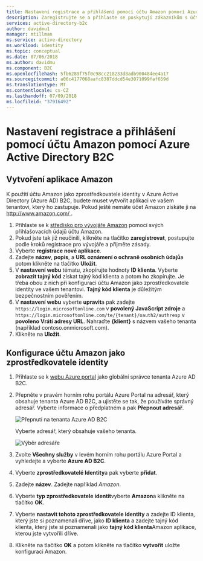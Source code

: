 ```yaml
---
title: Nastavení registrace a přihlášení pomocí účtu Amazon pomocí Azure Active Directory B2C | Dokumentace Microsoftu
description: Zaregistrujte se a přihlaste se poskytují zákazníkům s účty Amazon ve svých aplikacích pomocí služby Azure Active Directory B2C.
services: active-directory-b2c
author: davidmu1
manager: mtillman
ms.service: active-directory
ms.workload: identity
ms.topic: conceptual
ms.date: 07/06/2018
ms.author: davidmu
ms.component: B2C
ms.openlocfilehash: 5fb6289f75f0c98cc218233d8adb900484ee4a17
ms.sourcegitcommit: a06c4177068aafc8387ddcd54e3071099faf659d
ms.translationtype: MT
ms.contentlocale: cs-CZ
ms.lasthandoff: 07/09/2018
ms.locfileid: "37916492"
---
```

# <a name="set-up-sign-up-and-sign-in-with-an-amazon-account-using-azure-active-directory-b2c"></a>Nastavení registrace a přihlášení pomocí účtu Amazon pomocí Azure Active Directory B2C

## <a name="create-an-amazon-application"></a>Vytvoření aplikace Amazon

K použití účtu Amazon jako zprostředkovatele identity v Azure Active Directory (Azure AD) B2C, budete muset vytvořit aplikaci ve vašem tenantovi, který ho zastupuje. Pokud ještě nemáte účet Amazon získáte ji na [ http://www.amazon.com/ ](http://www.amazon.com/).

1. Přihlaste se k [středisko pro vývojáře Amazon](https://login.amazon.com/) pomocí svých přihlašovacích údajů účtu Amazon.
2. Pokud jste tak již neučinili, klikněte na tlačítko **zaregistrovat**, postupujte podle kroků registrace pro vývojáře a přijměte zásady.
3. Vyberte **registrace nové aplikace**.
4. Zadejte **název**, **popis**, a **URL oznámení o ochraně osobních údajů**a potom klikněte na tlačítko **Uložit**.
5. V **nastavení webu** tématu, zkopírujte hodnoty **ID klienta**. Vyberte **zobrazit tajný kód** získat tajný kód klienta a potom ho zkopírujte. Je třeba obou z nich při konfiguraci účtu Amazon jako zprostředkovatele identity ve vašem tenantovi. **Tajný kód klienta** je důležitým bezpečnostním pověřením.
6. V **nastavení webu** vyberte **upravit**a pak zadejte `https://login.microsoftonline.com` v **povolený JavaScript zdroje** a `https://login.microsoftonline.com/te/{tenant}/oauth2/authresp` v **povoleno Vrátí adresy URL**. Nahraďte **{klient}** s názvem vašeho tenanta (například contoso.onmicrosoft.com). 
7. Klikněte na **Uložit**.

## <a name="configure-an-amazon-account-as-an-identity-provider"></a>Konfigurace účtu Amazon jako zprostředkovatele identity

1. Přihlaste se k [webu Azure portal](https://portal.azure.com/) jako globální správce tenanta Azure AD B2C.
2. Přepněte v pravém horním rohu portálu Azure Portal na adresář, který obsahuje tenanta Azure AD B2C, a ujistěte se tak, že používáte správný adresář. Vyberte informace o předplatném a pak **Přepnout adresář**. 

    ![Přepnutí na tenanta Azure AD B2C](./media/active-directory-b2c-setup-fb-app/switch-directories.png)

    Vyberte adresář, který obsahuje vašeho tenanta.

    ![Výběr adresáře](./media/active-directory-b2c-setup-fb-app/select-directory.png)

3. Zvolte **Všechny služby** v levém horním rohu portálu Azure Portal a vyhledejte a vyberte **Azure AD B2C**.
4. Vyberte **zprostředkovatelé Identity**a pak vyberte **přidat**.
5. Zadejte **název**. Zadejte například *Amazon*.
6. Vyberte **typ zprostředkovatele identit**vyberte **Amazon**a klikněte na tlačítko **OK**.
7. Vyberte **nastavit tohoto zprostředkovatele identity** a zadejte ID klienta, který jste si poznamenali dříve, jako **ID klienta** a zadejte tajný kód klienta, který jste si poznamenali jako **tajný kód klienta**Amazon aplikace, kterou jste vytvořili dříve.
8. Klikněte na tlačítko **OK** a potom klikněte na tlačítko **vytvořit** uložte konfiguraci Amazon.


